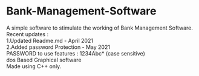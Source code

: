 # Bank-Management-Software
A simple software to stimulate the working of Bank Management Software.
Recent updates : <br/>
1.Updated Readme.md   - April 2021
<br/>
2.Added password Protection  -  May 2021 <br/>
PASSWORD to use features : 1234Abc*  (case sensitive) <br/>
dos Based Graphical software<br/>
Made using C++ only.
